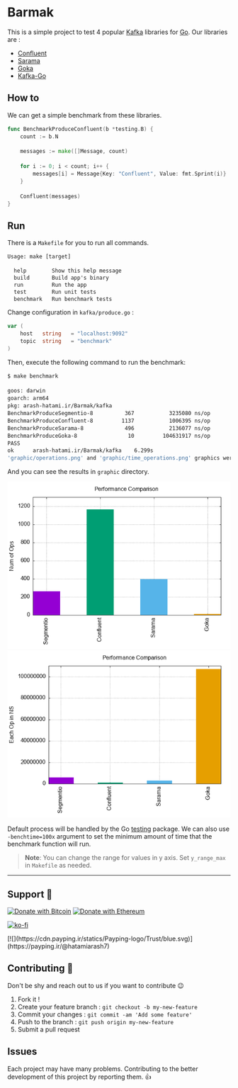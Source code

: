 # Barmak

This is a simple project to test 4 popular [Kafka](https://kafka.apache.org/) libraries for [Go](https://go.dev/). Our libraries are :

-   [Confluent](https://github.com/confluentinc/confluent-kafka-go)
-   [Sarama](https://github.com/Shopify/sarama)
-   [Goka](https://github.com/lovoo/goka)
-   [Kafka-Go](https://github.com/segmentio/kafka-go)

## How to

We can get a simple benchmark from these libraries.

```go
func BenchmarkProduceConfluent(b *testing.B) {
    count := b.N

    messages := make([]Message, count)

    for i := 0; i < count; i++ {
        messages[i] = Message{Key: "Confluent", Value: fmt.Sprint(i)}
    }

    Confluent(messages)
}
```

## Run

There is a `Makefile` for you to run all commands.

```no-lang
Usage: make [target]

  help        Show this help message
  build       Build app's binary
  run         Run the app
  test        Run unit tests
  benchmark   Run benchmark tests
```

Change configuration in `kafka/produce.go` :

```go
var (
    host   string   = "localhost:9092"
    topic  string   = "benchmark"
)
```

Then, execute the following command to run the benchmark:

```bash
$ make benchmark

goos: darwin
goarch: arm64
pkg: arash-hatami.ir/Barmak/kafka
BenchmarkProduceSegmentio-8          367           3235080 ns/op
BenchmarkProduceConfluent-8         1137           1006395 ns/op
BenchmarkProduceSarama-8             496           2136077 ns/op
BenchmarkProduceGoka-8                10         104631917 ns/op
PASS
ok      arash-hatami.ir/Barmak/kafka    6.299s
'graphic/operations.png' and 'graphic/time_operations.png' graphics were generated.
```

And you can see the results in `graphic` directory.

![operations](.github/operations.png)
![operations](.github/time_operations.png)

Default process will be handled by the Go [testing](https://pkg.go.dev/testing#hdr-Benchmarks) package. We can also use `-benchtime=100x` argument to set the minimum amount of time that the benchmark function will run.

> **Note**: You can change the range for values in y axis. Set `y_range_max` in `Makefile` as needed.

---

## Support 💛

[![Donate with Bitcoin](https://en.cryptobadges.io/badge/micro/bc1qmmh6vt366yzjt3grjxjjqynrrxs3frun8gnxrz)](https://en.cryptobadges.io/donate/bc1qmmh6vt366yzjt3grjxjjqynrrxs3frun8gnxrz) [![Donate with Ethereum](https://en.cryptobadges.io/badge/micro/0x0831bD72Ea8904B38Be9D6185Da2f930d6078094)](https://en.cryptobadges.io/donate/0x0831bD72Ea8904B38Be9D6185Da2f930d6078094)

[![ko-fi](https://www.ko-fi.com/img/githubbutton_sm.svg)](https://ko-fi.com/D1D1WGU9)

<div>[![](https://cdn.payping.ir/statics/Payping-logo/Trust/blue.svg)](https://payping.ir/@hatamiarash7)</div>

## Contributing 🤝

Don't be shy and reach out to us if you want to contribute 😉

1.  Fork it !
2.  Create your feature branch : `git checkout -b my-new-feature`
3.  Commit your changes : `git commit -am 'Add some feature'`
4.  Push to the branch : `git push origin my-new-feature`
5.  Submit a pull request

## Issues

Each project may have many problems. Contributing to the better development of this project by reporting them. 👍
